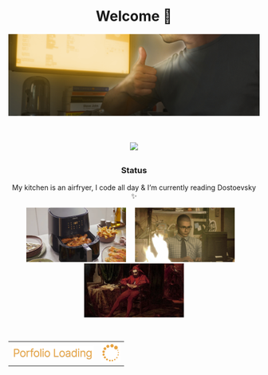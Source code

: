 <h1 align="center">
  Welcome 🙂
</h1>
<p align="center">
  <img src="https://github.com/MarlonSteiner/MarlonSteiner/blob/main/github_banner.png" alt="Banner of a developer sitting in front of a desk">
</p>

<h1 align="center">
  <img src="https://readme-typing-svg.herokuapp.com/?font=Inter&size=48&center=true&vCenter=true&width=500&height=70&color=F0C052&duration=4000&lines=Junior+Dev;+Looking+for+Work+📯;" />
</h1>

<h3 align="center">Status</h3>

<p align="center">
  My kitchen is an airfryer, I code all day & I’m currently reading Dostoevsky ✨
</p>

<p align="center">
  <img src="https://github.com/MarlonSteiner/MarlonSteiner/blob/main/banner_1.png" width="200" alt="Airfryer">
  <img src="https://raw.githubusercontent.com/MarlonSteiner/MarlonSteiner/main/spacer.png" width="10" height="0" alt="">
  <img src="https://github.com/MarlonSteiner/MarlonSteiner/blob/main/giff.gif" width="200" alt="coding gif">
  <img src="https://raw.githubusercontent.com/MarlonSteiner/MarlonSteiner/main/spacer.png" width="10" height="0" alt="">
  <img src="https://github.com/MarlonSteiner/MarlonSteiner/blob/main/banner_3.png" width="200" alt="Jester sitting down">
</p>

<br>

<table align="center">
  <tr>
    <td valign="middle">
      <img src="https://raw.githubusercontent.com/MarlonSteiner/MarlonSteiner/main/porfolio_loading.svg" height="28" alt="Portfolio loading">
    </td>
    <td valign="middle">
      <img src="https://github.com/MarlonSteiner/MarlonSteiner/blob/main/loading.gif" width="40" alt="loading gif">
    </td>
  </tr>
</table>
